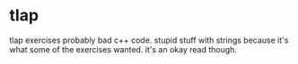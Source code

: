 # tlap
tlap exercises
probably bad c++ code. stupid stuff with strings because it's what some of the exercises wanted. it's an okay read though. 
